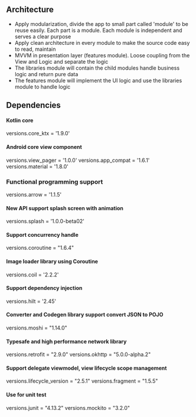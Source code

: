 ## Architecture
- Apply modularization, divide the app to small part called 'module' to be reuse easily. Each part is a module. Each module is independent and serves a clear purpose
- Apply clean architecture in every module to make the source code easy to read, maintain
- MVVM in presentation layer (features module). Loose coupling from the View and Logic and separate the logic
- The libraries module will contain the child modules handle business logic and return pure data
- The features module will implement the UI logic and use the libraries module to handle logic

## Dependencies
#### Kotlin core
versions.core_ktx = '1.9.0'

#### Android core view component
versions.view_pager = '1.0.0'
versions.app_compat = '1.6.1'
versions.material = '1.8.0'

### Functional programming support
versions.arrow = '1.1.5'

#### New API support splash screen with animation
versions.splash = '1.0.0-beta02'

#### Support concurrency handle
versions.coroutine = "1.6.4"

#### Image loader library using Coroutine
versions.coil = '2.2.2'

#### Support dependency injection
versions.hilt = '2.45'

#### Converter and Codegen library support convert JSON to POJO
versions.moshi = "1.14.0"

#### Typesafe and high performance network library
versions.retrofit = "2.9.0"
versions.okhttp = "5.0.0-alpha.2"

#### Support delegate viewmodel, view lifecycle scope management
versions.lifecycle_version = "2.5.1"
versions.fragment = "1.5.5"

#### Use for unit test
versions.junit = "4.13.2"
versions.mockito = "3.2.0"
